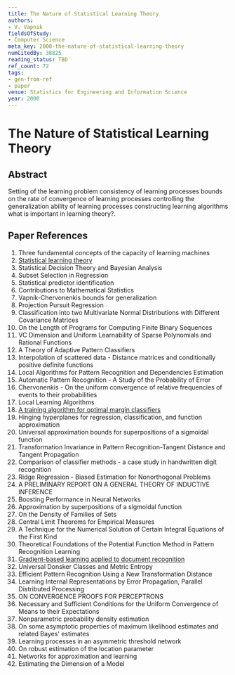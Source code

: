 ```yaml
---
title: The Nature of Statistical Learning Theory
authors:
- V. Vapnik
fieldsOfStudy:
- Computer Science
meta_key: 2000-the-nature-of-statistical-learning-theory
numCitedBy: 38825
reading_status: TBD
ref_count: 72
tags:
- gen-from-ref
- paper
venue: Statistics for Engineering and Information Science
year: 2000
---
```


# The Nature of Statistical Learning Theory

## Abstract

Setting of the learning problem consistency of learning processes bounds on the rate of convergence of learning processes controlling the generalization ability of learning processes constructing learning algorithms what is important in learning theory?.

## Paper References

1. Three fundamental concepts of the capacity of learning machines
2. [Statistical learning theory](1998-statistical-learning-theory)
3. Statistical Decision Theory and Bayesian Analysis
4. Subset Selection in Regression
5. Statistical predictor identification
6. Contributions to Mathematical Statistics
7. Vapnik-Chervonenkis bounds for generalization
8. Projection Pursuit Regression
9. Classification into two Multivariate Normal Distributions with Different Covariance Matrices
10. On the Length of Programs for Computing Finite Binary Sequences
11. VC Dimension and Uniform Learnability of Sparse Polynomials and Rational Functions
12. A Theory of Adaptive Pattern Classifiers
13. Interpolation of scattered data - Distance matrices and conditionally positive definite functions
14. Local Algorithms for Pattern Recognition and Dependencies Estimation
15. Automatic Pattern Recognition - A Study of the Probability of Error
16. Chervonenkis - On the uniform convergence of relative frequencies of events to their probabilities
17. Local Learning Algorithms
18. [A training algorithm for optimal margin classifiers](1992-a-training-algorithm-for-optimal-margin-classifiers)
19. Hinging hyperplanes for regression, classification, and function approximation
20. Universal approximation bounds for superpositions of a sigmoidal function
21. Transformation Invariance in Pattern Recognition-Tangent Distance and Tangent Propagation
22. Comparison of classifier methods - a case study in handwritten digit recognition
23. Ridge Regression - Biased Estimation for Nonorthogonal Problems
24. A PRELIMINARY REPORT ON A GENERAL THEORY OF INDUCTIVE INFERENCE
25. Boosting Performance in Neural Networks
26. Approximation by superpositions of a sigmoidal function
27. On the Density of Families of Sets
28. Central Limit Theorems for Empirical Measures
29. A Technique for the Numerical Solution of Certain Integral Equations of the First Kind
30. Theoretical Foundations of the Potential Function Method in Pattern Recognition Learning
31. [Gradient-based learning applied to document recognition](1998-gradient-based-learning-applied-to-document-recognition)
32. Universal Donsker Classes and Metric Entropy
33. Efficient Pattern Recognition Using a New Transformation Distance
34. Learning Internal Representations by Error Propagation, Parallel Distributed Processing
35. ON CONVERGENCE PROOFS FOR PERCEPTRONS
36. Necessary and Sufficient Conditions for the Uniform Convergence of Means to their Expectations
37. Nonparametric probability density estimation
38. On some asymptotic properties of maximum likelihood estimates and related Bayes' estimates
39. Learning processes in an asymmetric threshold network
40. On robust estimation of the location parameter
41. Networks for approximation and learning
42. Estimating the Dimension of a Model

